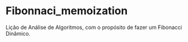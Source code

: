 # Fibonnaci_memoization
Lição de Análise de Algoritmos, com o propósito de fazer um Fibonacci Dinâmico.
